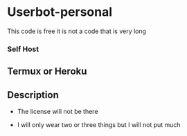 # Userbot-personal
This code is free it is not a code that is very long


### Self Host
## Termux or Heroku


## Description
- The license will not be there

- I will only wear two or three things but I will not put much
